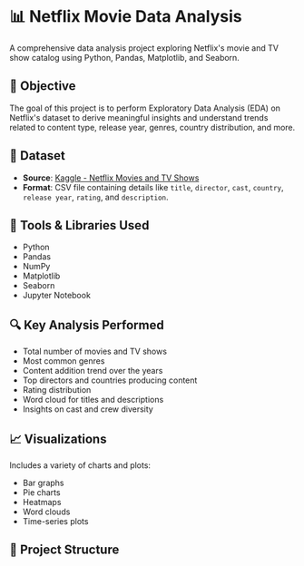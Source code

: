 # 📊 Netflix Movie Data Analysis

A comprehensive data analysis project exploring Netflix's movie and TV show catalog using Python, Pandas, Matplotlib, and Seaborn.

## 📌 Objective

The goal of this project is to perform Exploratory Data Analysis (EDA) on Netflix's dataset to derive meaningful insights and understand trends related to content type, release year, genres, country distribution, and more.

## 📁 Dataset

- **Source**: [Kaggle - Netflix Movies and TV Shows](https://www.kaggle.com/datasets/shivamb/netflix-shows)
- **Format**: CSV file containing details like `title`, `director`, `cast`, `country`, `release year`, `rating`, and `description`.

## 🧰 Tools & Libraries Used

- Python
- Pandas
- NumPy
- Matplotlib
- Seaborn
- Jupyter Notebook

## 🔍 Key Analysis Performed

- Total number of movies and TV shows
- Most common genres
- Content addition trend over the years
- Top directors and countries producing content
- Rating distribution
- Word cloud for titles and descriptions
- Insights on cast and crew diversity

## 📈 Visualizations

Includes a variety of charts and plots:
- Bar graphs
- Pie charts
- Heatmaps
- Word clouds
- Time-series plots

## 📂 Project Structure
